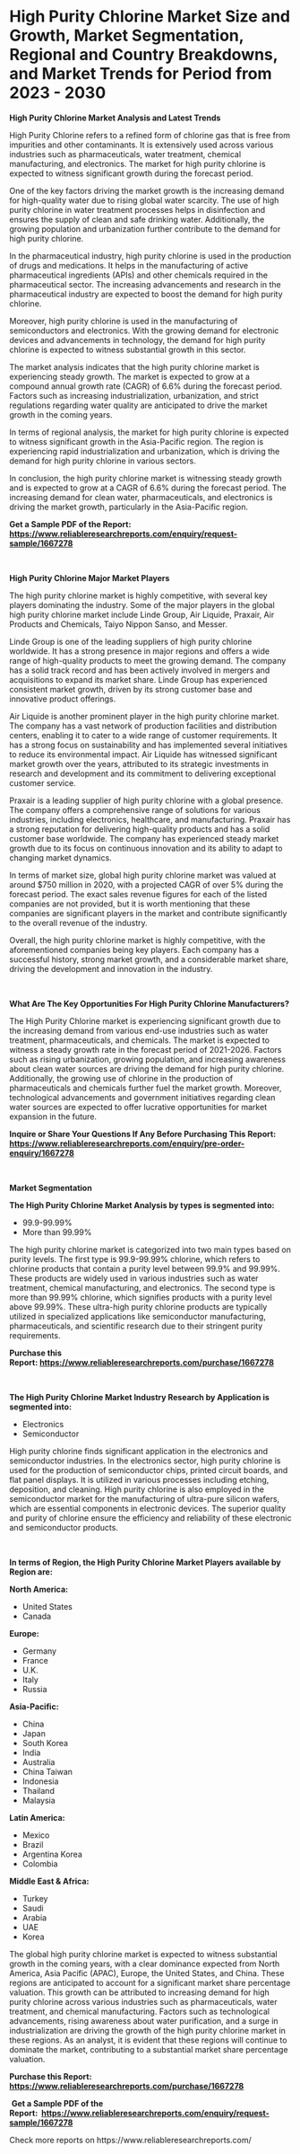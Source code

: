 <p><h1>High Purity Chlorine Market Size and Growth, Market Segmentation, Regional and Country Breakdowns, and Market Trends for Period from 2023 -  2030</h1></p><p><strong>High Purity Chlorine Market Analysis and Latest Trends</strong></p>
<p><p>High Purity Chlorine refers to a refined form of chlorine gas that is free from impurities and other contaminants. It is extensively used across various industries such as pharmaceuticals, water treatment, chemical manufacturing, and electronics. The market for high purity chlorine is expected to witness significant growth during the forecast period.</p><p>One of the key factors driving the market growth is the increasing demand for high-quality water due to rising global water scarcity. The use of high purity chlorine in water treatment processes helps in disinfection and ensures the supply of clean and safe drinking water. Additionally, the growing population and urbanization further contribute to the demand for high purity chlorine.</p><p>In the pharmaceutical industry, high purity chlorine is used in the production of drugs and medications. It helps in the manufacturing of active pharmaceutical ingredients (APIs) and other chemicals required in the pharmaceutical sector. The increasing advancements and research in the pharmaceutical industry are expected to boost the demand for high purity chlorine.</p><p>Moreover, high purity chlorine is used in the manufacturing of semiconductors and electronics. With the growing demand for electronic devices and advancements in technology, the demand for high purity chlorine is expected to witness substantial growth in this sector.</p><p>The market analysis indicates that the high purity chlorine market is experiencing steady growth. The market is expected to grow at a compound annual growth rate (CAGR) of 6.6% during the forecast period. Factors such as increasing industrialization, urbanization, and strict regulations regarding water quality are anticipated to drive the market growth in the coming years.</p><p>In terms of regional analysis, the market for high purity chlorine is expected to witness significant growth in the Asia-Pacific region. The region is experiencing rapid industrialization and urbanization, which is driving the demand for high purity chlorine in various sectors.</p><p>In conclusion, the high purity chlorine market is witnessing steady growth and is expected to grow at a CAGR of 6.6% during the forecast period. The increasing demand for clean water, pharmaceuticals, and electronics is driving the market growth, particularly in the Asia-Pacific region.</p></p>
<p><strong>Get a Sample PDF of the Report:&nbsp; <a href="https://www.reliableresearchreports.com/enquiry/request-sample/1667278">https://www.reliableresearchreports.com/enquiry/request-sample/1667278</a></strong></p>
<p>&nbsp;</p>
<p><strong>High Purity Chlorine Major Market Players</strong></p>
<p><p>The high purity chlorine market is highly competitive, with several key players dominating the industry. Some of the major players in the global high purity chlorine market include Linde Group, Air Liquide, Praxair, Air Products and Chemicals, Taiyo Nippon Sanso, and Messer.</p><p>Linde Group is one of the leading suppliers of high purity chlorine worldwide. It has a strong presence in major regions and offers a wide range of high-quality products to meet the growing demand. The company has a solid track record and has been actively involved in mergers and acquisitions to expand its market share. Linde Group has experienced consistent market growth, driven by its strong customer base and innovative product offerings.</p><p>Air Liquide is another prominent player in the high purity chlorine market. The company has a vast network of production facilities and distribution centers, enabling it to cater to a wide range of customer requirements. It has a strong focus on sustainability and has implemented several initiatives to reduce its environmental impact. Air Liquide has witnessed significant market growth over the years, attributed to its strategic investments in research and development and its commitment to delivering exceptional customer service.</p><p>Praxair is a leading supplier of high purity chlorine with a global presence. The company offers a comprehensive range of solutions for various industries, including electronics, healthcare, and manufacturing. Praxair has a strong reputation for delivering high-quality products and has a solid customer base worldwide. The company has experienced steady market growth due to its focus on continuous innovation and its ability to adapt to changing market dynamics.</p><p>In terms of market size, global high purity chlorine market was valued at around $750 million in 2020, with a projected CAGR of over 5% during the forecast period. The exact sales revenue figures for each of the listed companies are not provided, but it is worth mentioning that these companies are significant players in the market and contribute significantly to the overall revenue of the industry.</p><p>Overall, the high purity chlorine market is highly competitive, with the aforementioned companies being key players. Each company has a successful history, strong market growth, and a considerable market share, driving the development and innovation in the industry.</p></p>
<p>&nbsp;</p>
<p><strong>What Are The Key Opportunities For High Purity Chlorine Manufacturers?</strong></p>
<p><p>The High Purity Chlorine market is experiencing significant growth due to the increasing demand from various end-use industries such as water treatment, pharmaceuticals, and chemicals. The market is expected to witness a steady growth rate in the forecast period of 2021-2026. Factors such as rising urbanization, growing population, and increasing awareness about clean water sources are driving the demand for high purity chlorine. Additionally, the growing use of chlorine in the production of pharmaceuticals and chemicals further fuel the market growth. Moreover, technological advancements and government initiatives regarding clean water sources are expected to offer lucrative opportunities for market expansion in the future.</p></p>
<p><strong>Inquire or Share Your Questions If Any Before Purchasing This Report: <a href="https://www.reliableresearchreports.com/enquiry/pre-order-enquiry/1667278">https://www.reliableresearchreports.com/enquiry/pre-order-enquiry/1667278</a></strong></p>
<p>&nbsp;</p>
<p><strong>Market Segmentation</strong></p>
<p><strong>The High Purity Chlorine Market Analysis by types is segmented into:</strong></p>
<p><ul><li>99.9-99.99%</li><li>More than 99.99%</li></ul></p>
<p><p>The high purity chlorine market is categorized into two main types based on purity levels. The first type is 99.9-99.99% chlorine, which refers to chlorine products that contain a purity level between 99.9% and 99.99%. These products are widely used in various industries such as water treatment, chemical manufacturing, and electronics. The second type is more than 99.99% chlorine, which signifies products with a purity level above 99.99%. These ultra-high purity chlorine products are typically utilized in specialized applications like semiconductor manufacturing, pharmaceuticals, and scientific research due to their stringent purity requirements.</p></p>
<p><strong>Purchase this Report:&nbsp;<a href="https://www.reliableresearchreports.com/purchase/1667278">https://www.reliableresearchreports.com/purchase/1667278</a></strong></p>
<p>&nbsp;</p>
<p><strong>The High Purity Chlorine Market Industry Research by Application is segmented into:</strong></p>
<p><ul><li>Electronics</li><li>Semiconductor</li></ul></p>
<p><p>High purity chlorine finds significant application in the electronics and semiconductor industries. In the electronics sector, high purity chlorine is used for the production of semiconductor chips, printed circuit boards, and flat panel displays. It is utilized in various processes including etching, deposition, and cleaning. High purity chlorine is also employed in the semiconductor market for the manufacturing of ultra-pure silicon wafers, which are essential components in electronic devices. The superior quality and purity of chlorine ensure the efficiency and reliability of these electronic and semiconductor products.</p></p>
<p>&nbsp;</p>
<p><strong>In terms of Region, the High Purity Chlorine Market Players available by Region are:</strong></p>
<p>
    <p> <strong> North America: </strong>
        <ul>
            <li>United States</li>
            <li>Canada</li>
        </ul>
        </p> 
    <p> <strong> Europe: </strong>
        <ul>
            <li>Germany</li>
            <li>France</li>
            <li>U.K.</li>
            <li>Italy</li>
            <li>Russia</li>
        </ul>
        </p> 
    <p> <strong> Asia-Pacific: </strong>
        <ul>
            <li>China</li>
            <li>Japan</li>
            <li>South Korea</li>
            <li>India</li>
            <li>Australia</li>
            <li>China Taiwan</li>
            <li>Indonesia</li>
            <li>Thailand</li>
            <li>Malaysia</li>
        </ul>
        </p> 
    <p> <strong> Latin America: </strong>
        <ul>
            <li>Mexico</li>
            <li>Brazil</li>
            <li>Argentina Korea</li>
            <li>Colombia</li>
        </ul>
        </p> 
    <p> <strong> Middle East & Africa: </strong>
        <ul>
            <li>Turkey</li>
            <li>Saudi</li>
            <li>Arabia</li>
            <li>UAE</li>
            <li>Korea</li>
        </ul>
    </p>
    </p>
<p><p>The global high purity chlorine market is expected to witness substantial growth in the coming years, with a clear dominance expected from North America, Asia Pacific (APAC), Europe, the United States, and China. These regions are anticipated to account for a significant market share percentage valuation. This growth can be attributed to increasing demand for high purity chlorine across various industries such as pharmaceuticals, water treatment, and chemical manufacturing. Factors such as technological advancements, rising awareness about water purification, and a surge in industrialization are driving the growth of the high purity chlorine market in these regions. As an analyst, it is evident that these regions will continue to dominate the market, contributing to a substantial market share percentage valuation.</p></p>
<p><strong>Purchase this Report: <a href="https://www.reliableresearchreports.com/purchase/1667278">https://www.reliableresearchreports.com/purchase/1667278</a></strong></p>
<p>&nbsp;<strong>Get a Sample PDF of the Report:&nbsp;&nbsp;<a href="https://www.reliableresearchreports.com/enquiry/request-sample/1667278">https://www.reliableresearchreports.com/enquiry/request-sample/1667278</a></strong></p>
<p><strong></strong></p>
<p>Check more reports on https://www.reliableresearchreports.com/</p>
